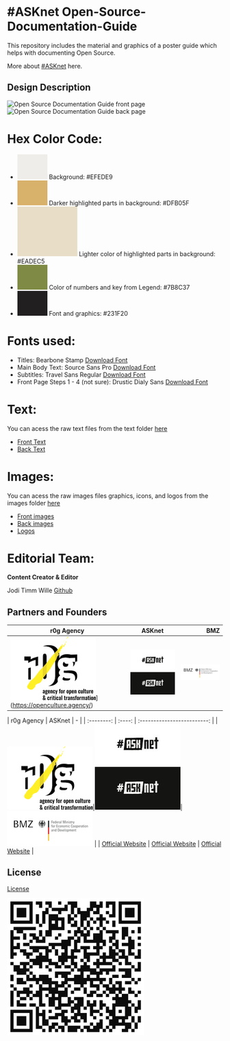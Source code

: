 # #ASKnet Open-Source-Documentation-Guide

This repository includes the material and graphics of a poster guide which helps with documenting Open Source.

More about [#ASKnet](https://www.weareasknet.org/) here.

## Design Description

![Open Source Documentation Guide front page](open-source-documentation-guide-front.png)
![Open Source Documentation Guide back page](open-source-documentation-guide-back.png)


# **Hex Color Code:**

* ![#EFEDE9](color-codes/EFEDE9.png) Background: #EFEDE9 
* ![#DFB05F](color-codes/DFB05F.png) Darker highlighted parts in background: #DFB05F 
* ![#EADEC5](color-codes/EADEC5.png) Lighter color of highlighted parts in background: #EADEC5
* ![#7B8C37](color-codes/7B8C37.png) Color of numbers and key from Legend: #7B8C37 
* ![#231F20](color-codes/231F20.png) Font and graphics: #231F20 

# **Fonts used:**

* Titles: Bearbone Stamp [Download Font](https://www.dfonts.org/fonts/bearbone-sans/)
* Main Body Text: Source Sans Pro [Download Font](https://fonts.google.com/specimen/Source+Sans+Pro/)
* Subtitles: Travel Sans Regular [Download Font](https://ifonts.xyz/travel-font.html)
* Front Page Steps 1 - 4 (not sure): Drustic Dialy Sans [Download Font](https://allbestfonts.com/drusticdialy/)


# **Text:**

You can acess the raw text files from the text folder [here](https://github.com/opencultureagency/Open-Documentation-Guide/tree/master/text)

* [Front Text](text/01-front-open-source-documentation-guide-text.txt)
* [Back Text](text/02-back-open-source-documentation-guide-text.txt)


# **Images:**

You can acess the raw images files graphics, icons, and logos from the images folder [here](https://github.com/opencultureagency/Open-Documentation-Guide/tree/master/images)

* [Front images](https://github.com/opencultureagency/Open-Documentation-Guide/tree/master/images/front)
* [Back images](https://github.com/opencultureagency/Open-Documentation-Guide/tree/master/images/back)
* [Logos](https://github.com/opencultureagency/Open-Documentation-Guide/tree/master/images/logos)

# **Editorial Team:**
**Content Creator & Editor**

Jodi
Timm Wille [Github](https://github.com/timmwille/)

## Partners and Founders


| r0g Agency   |      ASKnet      |  BMZ |
|----------|:-------------:|------:|
| ![r0g Logo](images/logos/r0g-logo-new-2021.png)](https://openculture.agency/) |  [![#ASKnet Logo](images/logos/asknet-logo.png)](https://github.com/ASKnet-Open-Training)| [![#ASKnet Logo](images/logos/bmz-logo.png)](https://www.bmz.de/en/) |

    
| r0g Agency | ASKnet | - | | :--------: | :----: | :-------------------------: | |[![r0g Logo](images/logos/r0g-logo-new-2021.png)](https://openculture.agency/)|[![#ASKnet Logo](images/logos/asknet-logo.png)](https://github.com/ASKnet-Open-Training)| [![#ASKnet Logo](images/logos/bmz-logo.png)](https://www.bmz.de/en/) | | [Official Website](https://openculture.agency/) | [Official Website](https://github.com/ASKnet-Open-Training) | [Official Website](https://www.bmz.de/en/) |

## License
[License](https://github.com/opencultureagency/Open-Documentation-Guide/blob/master/LICENSE.md)

![](/qrcode-OpenDocumentationGuide-GitHub.svg)
